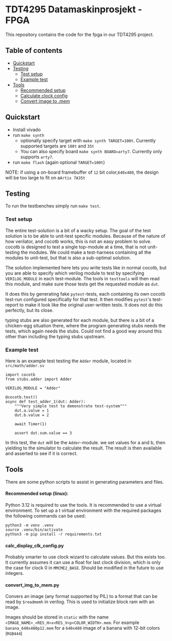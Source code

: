 # TDT4295 Datamaskinprosjekt - FPGA

This repository contains the code for the fpga in our TDT4295 project.

## Table of contents
* [Quickstart](#quickstart)
* [Testing](#testing)
    * [Test setup](#test-setup)
    * [Example test](#example-test) 
* [Tools](#tools)
    * [Recommended setup](#recommended-setup-linux)
    * [Calculate clock config](#calc_display_clk_configpy)
    * [Convert image to .mem](#convert_img_to_mempy)


## Quickstart

* Install vivado
* run `make synth`
  * optionally specify target with `make synth TARGET=100t`. Currently supported targets are `100t` and `35t`
  * You can also specify board `make synth BOARD=arty7`. Currently only supports `arty7`.
* run `make flash` (again optional `TARGET=100t`)

NOTE: if using a on-board framebuffer of `12` bit color,`640x480`, the design will be too large to fit on a`Artix 7A35t`

## Testing

To run the testbenches simply run `make test`.

### Test setup
The entire test-solution is a bit of a wacky setup.
The goal of the test solution is to be able to unit-test specific modules.
Because of the nature of how verilator, and cocotb works, this is not an
easy problem to solve. cocotb is designed to test a single top-module at
a time, that is not unit-testing the modules. We could make a test-harness
containing all the modules to unit-test, but that is also a sub-optimal
solution.

The solution implemented here lets you write tests like in normal cocotb,
but you are able to specify which verilog module to test by specifying
`VERILOG_MODULE` in each test-module. The tools in `testtools` will then
read this module, and make sure those tests get the requested module as
`dut`.

It does this by generating fake `pytest`-tests, each containing its own
cocotb test-run configured specifically for that test. It then modifies
`pytest`'s test-report to make it look like the original user-written
tests. It does not do this perfectly, but its close.

typing stubs are also generated for each module, but there is a bit of
a chicken-egg situation there, where the program generating stubs
needs the tests, which again needs the stubs. Could not find a good
way around this other than including the typing stubs upstream.

### Example test

Here is an example test testing the `Adder` module, located in
`src/math/adder.sv`

    import cocotb
    from stubs.adder import Adder

    VERILOG_MODULE = "Adder"

    @cocotb.test()
    async def test_adder_1(dut: Adder):
        """Very simple test to demonstrate test-system"""
        dut.a.value = 1
        dut.b.value = 2

        await Timer(1)

        assert dut.sum.value == 3

In this test, the `dut` will be the `Adder`-module. we set values for
a and b, then yielding to the simulator to calculate the result. The
result is then available and asserted to see if it is correct.


## Tools

There are some python scripts to assist in generating parameters and files.

#### Recommended setup (linux):
Python 3.12 is required to use the tools. It is recommended to use a virtual environment.
To set up a t virtual environment with the required packages the following commands can be used:

    python3 -m venv .venv
    source .venv/bin/activate
    python3 -m pip install -r requirements.txt

#### calc_display_clk_config.py
Probably smarter to use clock wizard to calculate values. But this exists too. It currently assumes it can use a float for last clock division, which is only the case for clock 0 in `MMCME2_BASE`. Should be modified in the future to use integers.

#### convert_img_to_mem.py
Convers an image (any format supported by PIL) to a format that can be read by `$readmemh` in verilog. This is used to initialize block ram with an image.

Images should be stored in `static` with the name `<IMAGE_NAME>_<RES_H>x<RES_V>p<COLOR_WIDTH>.mem`. For example `banana_640x480p12.mem` for a `640x480` image of a banana with 12-bit colors (`RGB444`)

